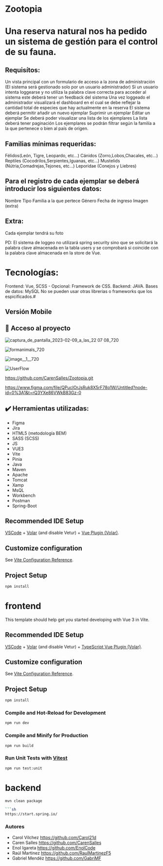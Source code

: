 # Zootopia

# Una reserva natural nos ha pedido un sistema de gestión para el control de su fauna.



## Requisítos:

Un vista principal con un formulario de acceso a la zona de administración (El sistema será gestionado solo por un usuario administrador)
Si un usuario intenta loggearse y no utiliza la palabra clave correcta para acceder al sistema este deberá tener un feedback del sistema
Una vez loggeado el administrador visualizará el dashboard en el cual se debe reflejar la cantidad total de especies que hay actualmente en la reserva
El sistema deberá permitir añadir un nuevo ejemplar
Suprimir un ejemplar
Editar un ejemplar
Se deberá poder visualizar una lista de los ejemplares
La lista deberá tener paginación
Los ejemplares se podrán filtrar según la familía a la que pertenece o bien al país de origen.


## Familias mínimas requeridas:

Félidos(León, Tigre, Leopardo, etc...)
Cánidos (Zorro,Lobos,Chacales, etc...)
Reptiles (Cocodrilos,Serpientes,Iguanas, etc...)
Mustelids (Nútria,Comadrejas,Tejones, etc...)
Leporidae (Conejos y Liebres)


## Para el registro de cada ejemplar se deberá introducir los siguientes datos:

Nombre
Tipo
Familia a la que pertece
Género
Fecha de ingreso
Imagen (extra)


## Extra:

Cada ejemplar tendrá su foto


PD: El sistema de loggeo no utilizará spring security sino que se solicitará la palabra clave almacenada en la tabla users y se comprobará si coincide con la palabra clave almacenada en la store de Vue.


# Tecnologías:

Frontend: Vue, SCSS - Opcional: Framework de CSS.
Backend: JAVA.
Bases de datos: MySQL
No se pueden usar otras librerias o frameworks que los espicificados.# <p align="center"> 


## Versión Mobile




## 📁 Acceso al proyecto

![captura_de_pantalla_2023-02-09_a_las_22 07 08_720](https://user-images.githubusercontent.com/116892294/217942035-4e7d7712-e62e-4647-8477-80c12ac7c86d.png)

![formanimals_720](https://user-images.githubusercontent.com/116892294/217943660-6bdab640-db64-43a2-85e1-3153869f0064.png)

![image__1__720](https://user-images.githubusercontent.com/116892294/217944015-278770b8-33a4-4403-b34c-b4f5372ce723.png)

![UserFlow](https://user-images.githubusercontent.com/116892294/217943442-b114ef69-23b8-40e1-9c6c-9517975ccb9b.png)


https://github.com/CarenSalles/Zootopia.git

https://www.figma.com/file/QPucIOrJsRuk8X5rF78o1W/Untitled?node-id=0%3A1&t=rQ3YXe86VWkB83Gz-0

## :heavy_check_mark: Herramientas utilizadas:
- Figma
- Jira
- HTML5 (metodología BEM)
- SASS (SCSS)
- JS
- VUE3
- Vite
- Pinia
- Java
- Maven
- Apache
- Tomcat
- Xamp
- MsQL
- Workbench
- Postman
- Spring-Boot


## Recommended IDE Setup

[VSCode](https://code.visualstudio.com/) + [Volar](https://marketplace.visualstudio.com/items?itemName=Vue.volar) (and disable Vetur) + [Vue Plugin (Volar)](https://marketplace.visualstudio.com/items?itemName=Vue.vscode-vue-plugin).

## Customize configuration

See [Vite Configuration Reference](https://vitejs.dev/config/).

## Project Setup

```sh
npm install
```




# frontend

This template should help get you started developing with Vue 3 in Vite.

## Recommended IDE Setup

[VSCode](https://code.visualstudio.com/) + [Volar](https://marketplace.visualstudio.com/items?itemName=Vue.volar) (and disable Vetur) + [TypeScript Vue Plugin (Volar)](https://marketplace.visualstudio.com/items?itemName=Vue.vscode-typescript-vue-plugin).

## Customize configuration

See [Vite Configuration Reference](https://vitejs.dev/config/).

## Project Setup

```sh
npm install
```

### Compile and Hot-Reload for Development

```sh
npm run dev
```

### Compile and Minify for Production

```sh
npm run build
```

### Run Unit Tests with [Vitest](https://vitest.dev/)

```sh
npm run test:unit
```
# backend

```sh
mvn clean package

```sh
https://start.spring.io/
```
  
 ### Autores

- Carol Vilchez https://github.com/Carol21d
- Caren Salles https://github.com/CarenSalles
- Enol Igareta https://github.com/EnolCode
- Raúl Martinez https://github.com/RaulMartinezF5
- Gabriel Mendéz https://github.com/GabriMF
